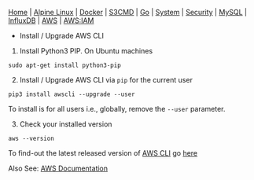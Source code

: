 [Home](../) | [Alpine Linux](../alpine-linux/) | [Docker](../docker/) | [S3CMD](../s3cmd/) | [Go](../go/) | [System](../system/) | [Security](../security/) | [MySQL](../mysql/) | [InfluxDB](../influxdb/) | [AWS](../) | [AWS:IAM](../iam/)

- Install / Upgrade AWS CLI

1. Install Python3 PIP. On Ubuntu machines

```sudo apt-get install python3-pip```

2. Install / Upgrade AWS CLI via ```pip``` for the current user

```pip3 install awscli --upgrade --user```

  To install is for all users i.e., globally, remove the ```--user``` parameter.

3. Check your installed version

```aws --version```

To find-out the latest released version of [AWS CLI](https://github.com/aws/aws-cli/releases) go [here](https://github.com/aws/aws-cli/releases)

Also See: [AWS Documentation](https://docs.aws.amazon.com/cli/latest/userguide/cli-chap-install.html)
